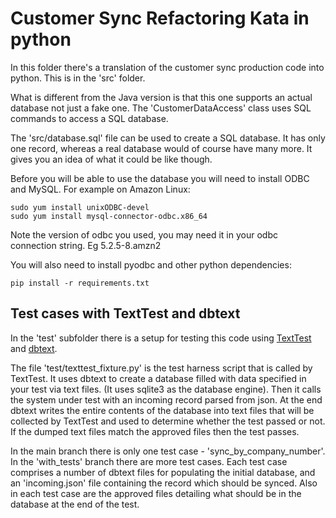 # Customer Sync Refactoring Kata in python
In this folder there's a translation of the customer sync production code into python. This is in the 'src' folder.

What is different from the Java version is that this one supports an actual database not just a fake one. The 
'CustomerDataAccess' class uses SQL commands to access a SQL database.

The 'src/database.sql' file can be used to create a SQL database. It has only one record, whereas a real database would of
course have many more. It gives you an idea of what it could be like though.

Before you will be able to use the database you will need to install ODBC and MySQL. For example on Amazon Linux:

    sudo yum install unixODBC-devel
    sudo yum install mysql-connector-odbc.x86_64    
    
Note the version of odbc you used, you may need it in your odbc connection string. Eg 5.2.5-8.amzn2

You will also need to install pyodbc and other python dependencies:

    pip install -r requirements.txt

## Test cases with TextTest and dbtext
In the 'test' subfolder there is a setup for testing this code using [TextTest](http://texttest.org) and 
[dbtext](https://github.com/texttest/dbtext).

The file 'test/texttest_fixture.py' is the test harness script that is called by TextTest. It uses dbtext to create a
database filled with data specified in your test via text files. (It uses sqlite3 as the database engine). 
Then it calls the system under test with an incoming
record parsed from json. At the end dbtext writes the entire contents of the database into text files that will be collected by
TextTest and used to determine whether the test passed or not. If the dumped text files match the approved files then the 
test passes.
 
In the main branch there is only one test case - 'sync_by_company_number'. In the 'with_tests' branch there are more 
test cases. Each test case comprises a number of dbtext files for populating the initial database, and an 'incoming.json'
file containing the record which should be synced. Also in each test case are the approved files detailing what should
be in the database at the end of the test.
